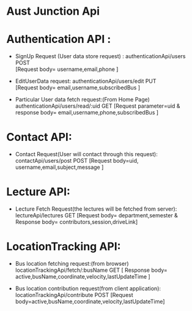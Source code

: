 # Aust Junction Api
			
# Authentication API :

- SignUp Request (User data store request) : 
  authenticationApi/users  POST  
  [Request body= username,email,phone ]

- EditUserData request:
  authenticationApi/users/edit  PUT  
  [Request body= email,username,subscribedBus ]

- Particular User data fetch request:(From Home Page)
  authenticationApi/users/read/:uid  GET
  [Request parameter=uid & response body= email,username,phone,subscribedBus ]


# Contact API: 

- Contact Request(User will contact through this request):
  contactApi/users/post  POST
  [Request body=uid, username,email,subject,message ]


# Lecture API:  
-	Lecture Fetch Request(the lectures will be fetched from server):
	lectureApi/lectures   GET
	[Request body= department,semester & Response body= contributors,session,driveLink]


# LocationTracking API:
-	Bus location fetching request:(from browser)
	locationTrackingApi/fetch/:busName  GET
	[ Response body= active,busName,coordinate,velocity,lastUpdateTime ]



-	Bus location contribution request(from client application):
	locationTrackingApi/contribute    POST
	[Request body=active,busName,coordinate,velocity,lastUpdateTime]



